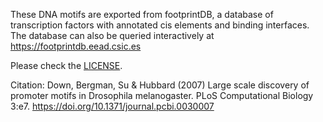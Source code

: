 These DNA motifs are exported from footprintDB, a database of transcription factors with annotated cis elements and binding interfaces. 
The database can also be queried interactively at https://footprintdb.eead.csic.es 

Please check the [LICENSE](./LICENSE.txt).

Citation:
Down, Bergman, Su & Hubbard (2007) Large scale discovery of promoter motifs in Drosophila melanogaster. PLoS Computational Biology 3:e7. https://doi.org/10.1371/journal.pcbi.0030007
